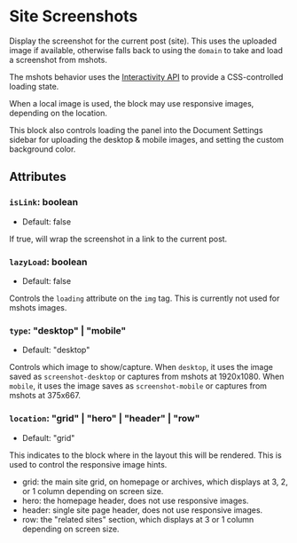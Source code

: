 # Site Screenshots

Display the screenshot for the current post (site). This uses the uploaded image if available, otherwise falls back to using the `domain` to take and load a screenshot from mshots.

The mshots behavior uses the [Interactivity API](https://github.com/WordPress/gutenberg/blob/trunk/packages/interactivity/docs/1-getting-started.md) to provide a CSS-controlled loading state.

When a local image is used, the block may use responsive images, depending on the location.

This block also controls loading the panel into the Document Settings sidebar for uploading the desktop & mobile images, and setting the custom background color.

## Attributes

### `isLink`: boolean

- Default: false

If true, will wrap the screenshot in a link to the current post.

### `lazyLoad`: boolean

- Default: false

Controls the `loading` attribute on the `img` tag. This is currently not used for mshots images.

### `type`: "desktop" | "mobile"

- Default: "desktop"

Controls which image to show/capture. When `desktop`, it uses the image saved as `screenshot-desktop` or captures from mshots at 1920x1080. When `mobile`, it uses the image saves as `screenshot-mobile` or captures from mshots at 375x667.

### `location`: "grid" | "hero" | "header" | "row"

- Default: "grid"

This indicates to the block where in the layout this will be rendered. This is used to control the responsive image hints.

- grid: the main site grid, on homepage or archives, which displays at 3, 2, or 1 column depending on screen size.
- hero: the homepage header, does not use responsive images.
- header: single site page header, does not use responsive images.
- row: the "related sites" section, which displays at 3 or 1 column depending on screen size.

